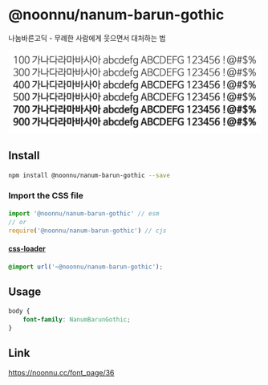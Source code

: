 # @noonnu/nanum-barun-gothic

나눔바른고딕 - 무례한 사람에게 웃으면서 대처하는 법

![example](./example.png)

## Install

```bash
npm install @noonnu/nanum-barun-gothic --save
```

### Import the CSS file

```js
import '@noonnu/nanum-barun-gothic' // esm
// or
require('@noonnu/nanum-barun-gothic') // cjs
```

#### [css-loader](https://github.com/webpack-contrib/css-loader)

```css
@import url('~@noonnu/nanum-barun-gothic');
```

## Usage

```css
body {
    font-family: NanumBarunGothic;
}
```

## Link

https://noonnu.cc/font_page/36
